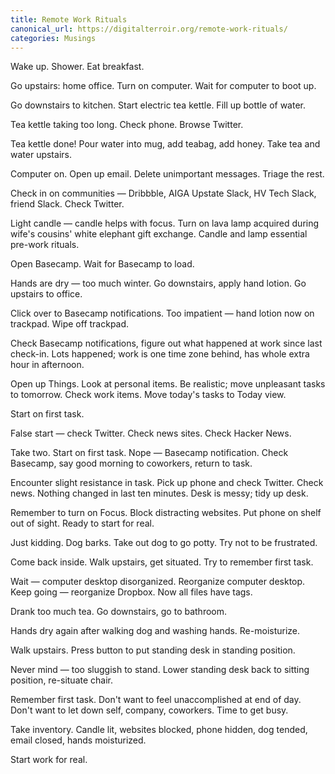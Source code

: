 ```yaml
---
title: Remote Work Rituals
canonical_url: https://digitalterroir.org/remote-work-rituals/
categories: Musings
---
```


Wake up. Shower. Eat breakfast.

Go upstairs: home office. Turn on computer. Wait for computer to boot up.

Go downstairs to kitchen. Start electric tea kettle. Fill up bottle of water.

Tea kettle taking too long. Check phone. Browse Twitter.

Tea kettle done! Pour water into mug, add teabag, add honey. Take tea and water upstairs.

Computer on. Open up email. Delete unimportant messages. Triage the rest.

Check in on communities — Dribbble, AIGA Upstate Slack, HV Tech Slack, friend Slack. Check Twitter.

Light candle — candle helps with focus. Turn on lava lamp acquired during wife's cousins' white elephant gift exchange. Candle and lamp essential pre-work rituals.

Open Basecamp. Wait for Basecamp to load.

Hands are dry — too much winter. Go downstairs, apply hand lotion. Go upstairs to office.

Click over to Basecamp notifications. Too impatient — hand lotion now on trackpad. Wipe off trackpad.

Check Basecamp notifications, figure out what happened at work since last check-in. Lots happened; work is one time zone behind, has whole extra hour in afternoon.

Open up Things. Look at personal items. Be realistic; move unpleasant tasks to tomorrow. Check work items. Move today's tasks to Today view.

Start on first task.

False start — check Twitter. Check news sites. Check Hacker News.

Take two. Start on first task. Nope — Basecamp notification. Check Basecamp, say good morning to coworkers, return to task.

Encounter slight resistance in task. Pick up phone and check Twitter. Check news. Nothing changed in last ten minutes. Desk is messy; tidy up desk.

Remember to turn on Focus. Block distracting websites. Put phone on shelf out of sight. Ready to start for real.

Just kidding. Dog barks. Take out dog to go potty. Try not to be frustrated.

Come back inside. Walk upstairs, get situated. Try to remember first task.

Wait — computer desktop disorganized. Reorganize computer desktop. Keep going — reorganize Dropbox. Now all files have tags.

Drank too much tea. Go downstairs, go to bathroom.

Hands dry again after walking dog and washing hands. Re-moisturize.

Walk upstairs. Press button to put standing desk in standing position.

Never mind — too sluggish to stand. Lower standing desk back to sitting position, re-situate chair.

Remember first task. Don't want to feel unaccomplished at end of day. Don't want to let down self, company, coworkers. Time to get busy.

Take inventory. Candle lit, websites blocked, phone hidden, dog tended, email closed, hands moisturized.

Start work for real.

